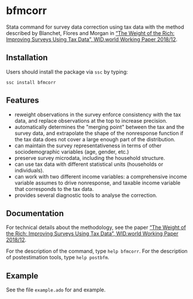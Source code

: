 # bfmcorr

Stata command for survey data correction using tax data with the method described by Blanchet, Flores and Morgan in [“The Weight of the Rich: Improving Surveys Using Tax Data”, WID.world Working Paper 2018/12](https://wid.world/document/the-weight-of-the-rich-improving-surveys-using-tax-data-wid-world-working-paper-2018-12/).

## Installation

Users should install the package via `ssc` by typing:

```
ssc install bfmcorr
```

## Features

- reweight observations in the survey enforce consistency with the tax data, and replace observations at the top to increase precision.
- automatically determines the "merging point" between the tax and the survey data, and extrapolate the shape of the nonresponse function if the tax data does not cover a large enough part of the distribution.
- can maintain the survey representativeness in terms of other sociodemographic variables (age, gender, etc.)
- preserve survey microdata, including the household structure.
- can use tax data with different statistical units (households or individuals).
- can work with two different income variables: a comprehensive income variable assumes to drive nonresponse, and taxable income variable that corresponds to the tax data.
- provides several diagnostic tools to analyse the correction.

## Documentation

For technical details about the methodology, see the paper [“The Weight of the Rich: Improving Surveys Using Tax Data”, WID.world Working Paper 2018/12](https://wid.world/document/the-weight-of-the-rich-improving-surveys-using-tax-data-wid-world-working-paper-2018-12/).

For the description of the command, type `help bfmcorr`. For the description of postestimation tools, type `help postbfm`.

## Example

See the file `example.ado` for and example.